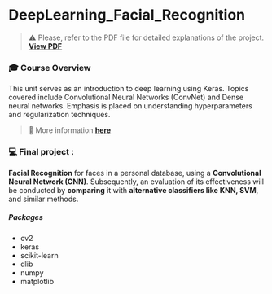 # DeepLearning_Facial_Recognition


>:warning: Please, refer to the PDF file for detailed explanations of the project.
**[View PDF](BOUGHEMZA_Hafsa_CASSISI_Ryan_Rapport_Reconnaissance_faciale.pdf)**

### :mortar_board: Course Overview

This unit serves as an introduction to deep learning using Keras. Topics covered include Convolutional Neural Networks (ConvNet) and Dense neural networks. Emphasis is placed on understanding hyperparameters and regularization techniques. 

> :mag_right: More information **[here](https://laurentnajman.org/uploads/images/DeepLearning/FormationDeep.pdf)**

### :computer: Final project :
**Facial Recognition** for faces in a personal database, using a **Convolutional Neural Network (CNN)**. 
Subsequently, an evaluation of its effectiveness will be conducted by **comparing** it with **alternative classifiers like KNN, SVM**, and similar methods.

##### Packages
- cv2
- keras
- scikit-learn
- dlib
- numpy
- matplotlib
